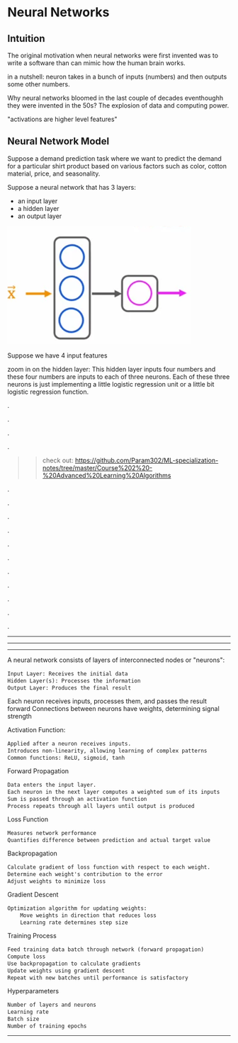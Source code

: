 # Neural Networks

## Intuition
The original motivation when neural networks were first invented was to write a software than can mimic how the human brain works.

in a nutshell: neuron takes in a bunch of inputs (numbers) and then outputs some other numbers.

Why neural networks bloomed in the last couple of decades eventhoughh they were invented in the 50s? The explosion of data and computing power.

"activations are higher level features"

## Neural Network Model

Suppose a demand prediction task where we want to predict the demand for a particular shirt product based on various factors such as color, cotton material, price, and seasonality.

Suppose a neural network that has 3 layers:
- an input layer
- a hidden layer
- an output layer

![alt text](simple_nn.png)

Suppose we have 4 input features


zoom in on the hidden layer:
This hidden layer inputs four numbers and these four numbers are inputs to each of three neurons. Each of these three neurons is just implementing a little logistic regression unit or a little bit logistic regression function.

.

.

.

.

>> check out: https://github.com/Param302/ML-specialization-notes/tree/master/Course%202%20-%20Advanced%20Learning%20Algorithms 


.

.

.

.

.

.

.

.

.

.

.


---
---
---
A neural network consists of layers of interconnected nodes or "neurons":

    Input Layer: Receives the initial data
    Hidden Layer(s): Processes the information
    Output Layer: Produces the final result

Each neuron receives inputs, processes them, and passes the result forward
Connections between neurons have weights, determining signal strength

Activation Function: 

    Applied after a neuron receives inputs.
    Introduces non-linearity, allowing learning of complex patterns
    Common functions: ReLU, sigmoid, tanh

Forward Propagation

    Data enters the input layer.
    Each neuron in the next layer computes a weighted sum of its inputs
    Sum is passed through an activation function
    Process repeats through all layers until output is produced

Loss Function

    Measures network performance
    Quantifies difference between prediction and actual target value

Backpropagation

    Calculate gradient of loss function with respect to each weight.
    Determine each weight's contribution to the error
    Adjust weights to minimize loss

Gradient Descent

    Optimization algorithm for updating weights:
        Move weights in direction that reduces loss
        Learning rate determines step size

Training Process

    Feed training data batch through network (forward propagation)
    Compute loss
    Use backpropagation to calculate gradients
    Update weights using gradient descent
    Repeat with new batches until performance is satisfactory

Hyperparameters

    Number of layers and neurons
    Learning rate
    Batch size
    Number of training epochs


---